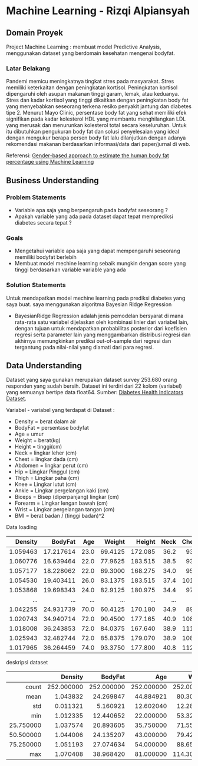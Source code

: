 # Machine Learning - Rizqi Alpiansyah

## Domain Proyek
Project Machine Learning : membuat model Predictive Analysis, menggunakan dataset yang berdomain kesehatan mengenai bodyfat.
### Latar Belakang
Pandemi memicu meningkatnya tingkat stres pada masyarakat. Stres memiliki keterkaitan dengan peningkatan kortisol. Peningkatan kortisol dipengaruhi oleh asupan makanan tinggi garam, lemak, atau keduanya. Stres dan kadar kortisol yang tinggi dikaitkan dengan peningkatan body fat yang  menyebabkan seseorang terkena resiko penyakit jantung dan diabetes tipe 2.
Menurut Mayo Clinic, persentase body fat yang sehat memiliki efek signifikan pada kadar kolesterol HDL yang membantu menghilangkan LDL yang merusak dan menurunkan kolesterol total secara keseluruhan. Untuk itu dibutuhkan pengukuran body fat dan solusi penyelesaian yang ideal dengan mengukur berapa persen body fat lalu dilanjutkan dengan adanya rekomendasi makanan berdasarkan informasi/data dari paper/jurnal di web.


Referensi: [Gender-based approach to estimate the human body fat percentage using Machine Learning](https://ieeexplore.ieee.org/abstract/document/9533512)

## Business Understanding
### Problem Statements
- Variable apa saja yang berpengaruh pada bodyfat seseorang ?
- Apakah variable yang ada pada dataset dapat tepat memprediksi diabetes secara tepat ?
 
### Goals
- Mengetahui variable apa saja yang dapat mempengaruhi seseorang memiliki bodyfat berlebih
- Membuat model mechine learning sebaik mungkin dengan score yang tinggi berdasarkan variable variable yang ada 

### Solution Statements
Untuk mendapatkan model mechine learning pada prediksi diabetes yang saya buat. saya menggunakan algoritma Bayesian Ridge Regression
- BayesianRidge Regression adalah jenis pemodelan bersyarat di mana rata-rata satu variabel dijelaskan oleh kombinasi linier dari variabel lain, dengan tujuan untuk mendapatkan probabilitas posterior dari koefisien regresi serta parameter lain yang menggambarkan distribusi regresi dan akhirnya memungkinkan prediksi out-of-sample dari regresi dan tergantung pada nilai-nilai yang diamati dari para regresi.

## Data Understanding
Dataset yang saya gunakan merupakan dataset survey 253.680 orang responden yang sudah bersih. Dataset ini terdiri dari 22 kolom (variabel) yang semuanya bertipe data float64.
Sumber: [Diabetes Health Indicators Dataset](https://www.kaggle.com/datasets/alexteboul/diabetes-health-indicators-dataset?select=diabetes_binary_health_indicators_BRFSS2015.csv).

Variabel - variabel yang terdapat di Dataset :
- Density = berat dalam air
- BodyFat = persentase bodyfat 
- Age = umur
- Weight = berat(kg)
- Height = tinggi(cm)
- Neck = lingkar leher (cm)
- Chest = lingkar dada (cm)
- Abdomen = lingkar perut (cm)
- Hip = Lingkar Pinggul (cm)
- Thigh = Lingkar paha (cm)
- Knee = Lingkar lutut (cm)
- Ankle = Lingkar pergelangan kaki (cm)
- Biceps = Bisep (diperpanjang) lingkar (cm)
- Forearm = Lingkar lengan bawah (cm)
- Wrist = Lingkar pergelangan tangan (cm)
- BMI = berat badan / (tinggi badan)^2


Data loading 

|  Density |   BodyFat |  Age |  Weight |  Height | Neck | Chest | Abdomen |   Hip | Thigh | Knee | Ankle | Biceps | Forearm | Wrist |       BMI |
|---------:|----------:|-----:|--------:|--------:|-----:|------:|--------:|------:|------:|-----:|------:|-------:|--------:|------:|----------:|
| 1.059463 | 17.217614 | 23.0 | 69.4125 | 172.085 | 36.2 |  93.1 |    85.2 |  94.5 |  59.0 | 37.3 |  21.9 |   32.0 |    27.4 |  17.1 | 23.439679 |
| 1.060776 | 16.639464 | 22.0 | 77.9625 | 183.515 | 38.5 |  93.6 |    83.0 |  98.7 |  58.7 | 37.3 |  23.4 |   30.5 |    28.9 |  18.2 | 23.149554 |
| 1.057177 | 18.228062 | 22.0 | 69.3000 | 168.275 | 34.0 |  95.8 |    87.9 |  99.2 |  59.6 | 38.9 |  24.0 |   28.8 |    25.2 |  16.6 | 24.473385 |
| 1.054530 | 19.403411 | 26.0 | 83.1375 | 183.515 | 37.4 | 101.8 |    86.4 | 101.2 |  60.1 | 37.3 |  22.8 |   32.4 |    29.4 |  18.2 | 24.686176 |
| 1.053868 | 19.698343 | 24.0 | 82.9125 | 180.975 | 34.4 |  97.3 |   100.0 | 101.9 |  63.2 | 42.2 |  24.0 |   32.2 |    27.7 |  17.7 | 25.315286 |
|      ... |       ... |  ... |     ... |     ... |  ... |   ... |     ... |   ... |   ... |  ... |   ... |    ... |     ... |   ... |       ... |
| 1.042255 | 24.931739 | 70.0 | 60.4125 | 170.180 | 34.9 | 89.2  | 83.6    | 88.8  | 49.6  | 34.8 | 21.5  | 25.6   | 25.7    | 18.5  | 20.859782 |
| 1.020743 | 34.940714 | 72.0 | 90.4500 | 177.165 | 40.9 | 108.5 | 105.0   | 104.5 | 59.6  | 40.8 | 23.2  | 35.2   | 28.6    | 20.1  | 28.817262 |
| 1.018008 | 36.243853 | 72.0 | 84.0375 | 167.640 | 38.9 | 111.1 | 111.5   | 101.7 | 60.3  | 37.3 | 21.5  | 31.3   | 27.2    | 18.0  | 29.903211 |
| 1.025943 | 32.482744 | 72.0 | 85.8375 | 179.070 | 38.9 | 108.3 | 101.3   | 97.8  | 56.0  | 41.6 | 22.7  | 30.5   | 29.4    | 19.8  | 26.768953 |
| 1.017965 | 36.264459 | 74.0 | 93.3750 | 177.800 | 40.8 | 112.4 | 108.5   | 107.1 | 59.3  | 42.2 | 24.6  | 33.7   | 30.0    | 20.6  | 29.537049 |

deskripsi dataset

|           |    Density |    BodyFat |        Age |     Weight |     Height |       Neck |      Chest |    Abdomen |        Hip |      Thigh |       Knee |      Ankle |     Biceps |    Forearm |      Wrist |        BMI |
|----------:|-----------:|-----------:|-----------:|-----------:|-----------:|-----------:|-----------:|-----------:|-----------:|-----------:|-----------:|-----------:|-----------:|-----------:|-----------:|-----------:|
|     count | 252.000000 | 252.000000 | 252.000000 | 252.000000 | 252.000000 | 252.000000 | 252.000000 | 252.000000 | 252.000000 | 252.000000 | 252.000000 | 252.000000 | 252.000000 | 252.000000 | 252.000000 | 252.000000 |
|      mean |   1.043832 |  24.269847 |  44.884921 |  80.305446 | 178.508075 |  37.967808 | 100.742163 |  92.428770 |  99.735268 |  59.328175 |  38.562500 |  23.038095 |  32.255605 |  28.675595 |  18.222222 | 25.121930  |
|       std |   0.011321 |   5.160921 |  12.602040 |  12.284289 |   6.751411 |   2.301730 |   8.161876 |  10.293612 |   6.438057 |   4.962811 |   2.321649 |   1.403545 |   2.958537 |   1.962956 |   0.911143 | 3.274559   |
|       min |   1.012335 |  12.440652 |  22.000000 |  53.325000 | 158.115000 |  31.862500 |  79.300000 |  69.400000 |  85.000000 |  47.200000 |  33.000000 |  19.100000 |  24.800000 |  23.250000 |  15.800000 | 17.874982  |
| 25.750000 |   1.037574 |  20.893605 |  35.750000 |  71.550000 | 173.355000 |  36.400000 |  94.350000 |  84.575000 |  95.500000 |  56.000000 |  36.975000 |  22.000000 |  30.200000 |  27.300000 |  17.600000 | 22.853241  |
| 50.500000 |   1.044006 |  24.135207 |  43.000000 |  79.425000 | 177.800000 |  38.000000 |  99.650000 |  90.950000 |  99.300000 |  59.000000 |  38.500000 |  22.800000 |  32.050000 |  28.700000 |  18.300000 | 24.895566  |
| 75.250000 | 1.051193   | 27.074634  | 54.000000  | 88.650000  | 183.515000 | 39.425000  | 105.375000 | 99.325000  | 103.525000 | 62.350000  | 39.925000  | 24.000000  | 34.325000  | 30.000000  | 18.800000  | 27.118085  |
| max       | 1.070408   | 38.968420  | 81.000000  | 114.300000 | 197.485000 | 43.962500  | 121.912500 | 121.450000 | 115.562500 | 71.875000  | 44.350000  | 27.000000  | 40.512500  | 34.050000  | 20.600000  | 33.515350  |


